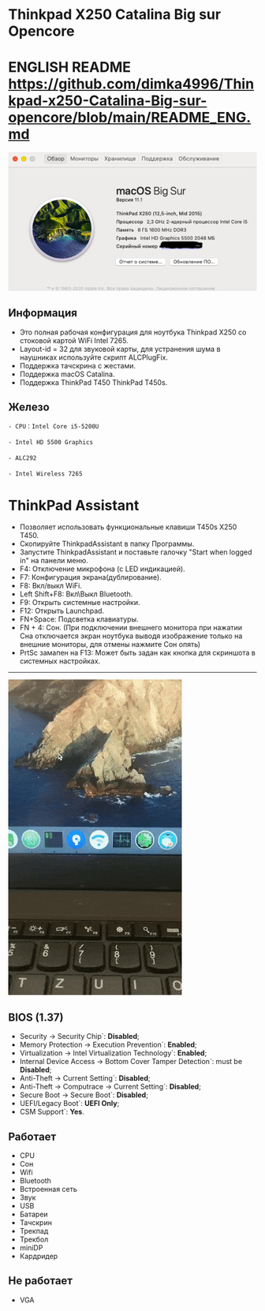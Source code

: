 # Thinkpad X250 Catalina Big sur Opencore
# ENGLISH README https://github.com/dimka4996/Thinkpad-x250-Catalina-Big-sur-opencore/blob/main/README_ENG.md

![Thismachine](./picture/Thismachine.png)

## Информация

- Это полная рабочая конфигурация для ноутбука Thinkpad X250 со стоковой картой WiFi Intel 7265.
- Layout-id = 32 для звуковой карты, для устранения шума в наушниках используйте скрипт ALCPlugFix.
- Поддержка тачскрина с жестами.
- Поддержка macOS Catalina.
- Поддержка ThinkPad T450 ThinkPad T450s.

## Железо

```  
- CPU：Intel Core i5-5200U

- Intel HD 5500 Graphics 

- ALC292

- Intel Wireless 7265
```

# ThinkPad Assistant 
- Позволяет использовать функциональные клавиши T450s X250 T450.
- Скопируйте ThinkpadAssistant в папку Программы.
- Запустите ThinkpadAssistant и поставьте галочку "Start when logged in" на панели меню.
- F4: Отключение микрофона (с LED индикацией).
- F7: Конфигурация экрана(дублирование).
- F8: Вкл/выкл WiFi.
- Left Shift+F8: Вкл\Выкл Bluetooth.
- F9: Открыть системные настройки.
- F12: Открыть Launchpad.
- FN+Space: Подсветка клавиатуры.
- FN + 4: Сон.
  (При подключении внешнего монитора при нажатии Сна отключается экран ноутбука выводя изображение только на внешние мониторы, для отмены нажмите Сон опять)
- PrtSc замапен на F13: Может быть задан как кнопка для скриншота в системных настройках.
-----------------------------------------------------------------------------------------------------------------
![demo](./picture/demo.gif)

## BIOS (1.37)
-  Security -> Security Chip`: **Disabled**;
-  Memory Protection -> Execution Prevention`: **Enabled**;
-  Virtualization -> Intel Virtualization Technology`: **Enabled**;
-  Internal Device Access -> Bottom Cover Tamper Detection`: must be **Disabled**;
-  Anti-Theft -> Current Setting`: **Disabled**;
-  Anti-Theft -> Computrace -> Current Setting`: **Disabled**;
-  Secure Boot -> Secure Boot`: **Disabled**;
-  UEFI/Legacy Boot`: **UEFI Only**;
-  CSM Support`: **Yes**.

## Работает
- CPU
- Сон
- Wifi
- Bluetooth
- Встроенная сеть
- Звук
- USB
- Батареи
- Тачскрин
- Трекпад
- Трекбол
- miniDP
- Кардридер

## Не работает
- VGA
